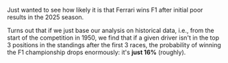 Just wanted to see how likely it is that Ferrari wins F1 after initial poor results in the 2025 season.

Turns out that if we just base our analysis on historical data, i.e., from the start of the competition in 1950, we find that if a given driver isn't in the top 3 positions in the standings after the first 3 races, the probability of winning the F1 championship drops enormously: it's **just 16%** (roughly).
